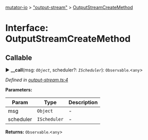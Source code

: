 [mutator-io](../README.md) > ["output-stream"](../modules/_output_stream_.md) > [OutputStreamCreateMethod](../interfaces/_output_stream_.outputstreamcreatemethod.md)



# Interface: OutputStreamCreateMethod

## Callable
► **__call**(msg: *`Object`*, scheduler?: *`IScheduler`*): `Observable`.<`any`>



*Defined in [output-stream.ts:4](https://github.com/AnalyticsFire/mutator-io/blob/master/packages/mutator-io/src/output-stream.ts#L4)*



**Parameters:**

| Param | Type | Description |
| ------ | ------ | ------ |
| msg | `Object`   |  - |
| scheduler | `IScheduler`   |  - |





**Returns:** `Observable`.<`any`>





